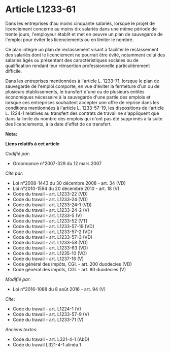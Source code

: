 # Article L1233-61

Dans les entreprises d'au moins cinquante salariés, lorsque le projet de licenciement concerne au moins dix salariés dans une
même période de trente jours, l'employeur établit et met en oeuvre un plan de sauvegarde de l'emploi pour éviter les
licenciements ou en limiter le nombre. 

Ce plan intègre un plan de reclassement visant à faciliter le reclassement des salariés dont le licenciement ne pourrait être
évité, notamment celui des salariés âgés ou présentant des caractéristiques sociales ou de qualification rendant leur
réinsertion professionnelle particulièrement difficile. 

Dans les entreprises mentionnées à l'article L. 1233-71, lorsque le plan de sauvegarde de l'emploi comporte, en vue d'éviter
la fermeture d'un ou de plusieurs établissements, le transfert d'une ou de plusieurs entités économiques nécessaire à la
sauvegarde d'une partie des emplois et lorsque ces entreprises souhaitent accepter une offre de reprise dans les conditions
mentionnées à l'article L. 1233-57-19, les dispositions de l'article L. 1224-1 relatives au transfert des contrats de travail
ne s'appliquent que dans la limite du nombre des emplois qui n'ont pas été supprimés à la suite des licenciements, à la date
d'effet de ce transfert.

**Nota:**



**Liens relatifs à cet article**

_Codifié par_:

  - Ordonnance n°2007-329 du 12 mars 2007

_Cité par_:

  - Loi n°2008-1443 du 30 décembre 2008 - art. 34 (VD)
  - Loi n°2010-1594 du 20 décembre 2010 - art. 18 (V)
  - Code du travail - art. L1233-22 (VD)
  - Code du travail - art. L1233-24 (VD)
  - Code du travail - art. L1233-24-1 (VD)
  - Code du travail - art. L1233-24-2 (V)
  - Code du travail - art. L1233-5 (V)
  - Code du travail - art. L1233-52 (VT)
  - Code du travail - art. L1233-57-19 (VD)
  - Code du travail - art. L1233-57-2 (VD)
  - Code du travail - art. L1233-57-3 (VD)
  - Code du travail - art. L1233-58 (VD)
  - Code du travail - art. L1233-63 (VD)
  - Code du travail - art. L1235-10 (VD)
  - Code du travail - art. L1237-16 (V)
  - Code général des impôts, CGI. - art. 200 duodecies (VD)
  - Code général des impôts, CGI. - art. 80 duodecies (V)

_Modifié par_:

  - Loi n°2016-1088 du 8 août 2016 - art. 94 (V)

_Cite_:

  - Code du travail - art. L1224-1 (V)
  - Code du travail - art. L1233-57-9 (V)
  - Code du travail - art. L1233-71 (V)

_Anciens textes_:

  - Code du travail - art. L321-4-1 (AbD)
  - Code du travail L321-4-1 alinéa 1
